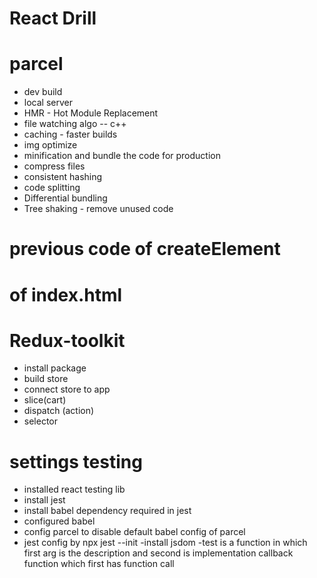 # React Drill 

# parcel
- dev build
- local server
- HMR - Hot Module Replacement
- file watching algo -- c++
- caching - faster builds
- img optimize
- minification and bundle the code for production
- compress files
- consistent hashing
- code splitting
- Differential bundling
- Tree shaking - remove unused code

# previous code of createElement

<!-- // const heading = React.createElement("h1", {
//     id : "heading",
//     xyz : "abc",
// }, "Hola");

// const parent = React.createElement(
//   "div",
//   { id: "parent" },
//   React.createElement(
//     "div",
//     { id: "child" },
//     React.createElement("h1", { id: "heading" }, "hi this is h1")
//   )
// );

//SIBLING

const parent = React.createElement(
  "div",
  { id: "parent" },
  React.createElement("div", { id: "child" }, [
    React.createElement("h1", { id: "heading" }, "hi ReactDrill"),
    React.createElement("h2", { id: "heading" }, "hi this is h2"),
  ])
);

const root = ReactDOM.createRoot(document.getElementById("root"));
// root.render(heading);
root.render(parent);

console.log(parent); -->

# of index.html
<!-- <h1>ffffffffffffffffff</h1>
    <div id="root">
      <h1>ffffffffffffffffff</h1> 
        Replaced
    </div>
     <script>
        const heading = document.createElement('h1');
        heading.innerHTML = "Hola !!!";
        const root = document.getElementById('root');
        root.appendChild(heading);
    </script> 

     CDN Links

     <script
      crossorigin
      src="https://unpkg.com/react@18/umd/react.development.js"
    >
   </script>
    <script
      crossorigin
      src="https://unpkg.com/react-dom@18/umd/react-dom.development.js"
    >
   </script> -

  <script type="module" src="./App.js"></script> -->


  <!-- # //react element  - only difference between element and comp is written as function
const heading = <h1 className="head">Hi this is jsx</h1>


const Title = () => (
     <h1>This is title</h1>
);

 # //react functional component
# //component composition
# //using simple curly braces element can also be imported
const HeadingComp = () => {
    return <div className="container">
        <Title />
        {heading}
        <h1 className="head">Hi functional comp</h1>
    </div>
};

  -->


# Redux-toolkit
 - install package
 - build store
 - connect store to app
 - slice(cart)
 - dispatch (action)
 - selector


# settings testing
- installed react testing lib
- install jest
- install babel dependency required in jest
- configured babel
- config parcel to disable default babel config of parcel
- jest config by npx jest --init
-install jsdom
-test is a function in which first arg is the description and second is implementation callback function which first has function call